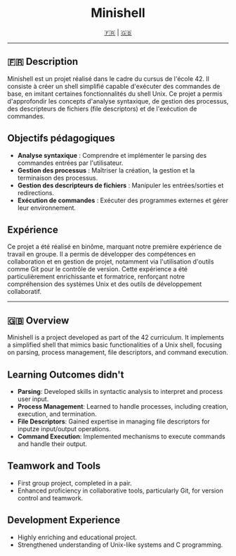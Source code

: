 <h1 align="center">Minishell</h1>

<p align="center">
  <a href="#explication-fr">🇫🇷</a> | <a href="#explanation-en">🇬🇧</a>
</p>

---

## <a name="explication-fr"></a>🇫🇷 Description
Minishell est un projet réalisé dans le cadre du cursus de l'école 42. Il consiste à créer un shell simplifié capable d'exécuter des commandes de base, en imitant certaines fonctionnalités du shell Unix. Ce projet a permis d'approfondir les concepts d'analyse syntaxique, de gestion des processus, des descripteurs de fichiers (file descriptors) et de l'exécution de commandes.

## Objectifs pédagogiques
- **Analyse syntaxique** : Comprendre et implémenter le parsing des commandes entrées par l'utilisateur.
- **Gestion des processus** : Maîtriser la création, la gestion et la terminaison des processus.
- **Gestion des descripteurs de fichiers** : Manipuler les entrées/sorties et redirections.
- **Exécution de commandes** : Exécuter des programmes externes et gérer leur environnement.

## Expérience
Ce projet a été réalisé en binôme, marquant notre première expérience de travail en groupe. Il a permis de développer des compétences en collaboration et en gestion de projet, notamment via l'utilisation d'outils comme Git pour le contrôle de version. Cette expérience a été particulièrement enrichissante et formatrice, renforçant notre compréhension des systèmes Unix et des outils de développement collaboratif.

---

## <a name="explanation-en"></a>🇬🇧 Overview
Minishell is a project developed as part of the 42 curriculum. It implements a simplified shell that mimics basic functionalities of a Unix shell, focusing on parsing, process management, file descriptors, and command execution.

## Learning Outcomes didn't
- **Parsing**: Developed skills in syntactic analysis to interpret and process user input.
- **Process Management**: Learned to handle processes, including creation, execution, and termination.
- **File Descriptors**: Gained expertise in managing file descriptors for inputze input/output operations.
- **Command Execution**: Implemented mechanisms to execute commands and handle their output.

## Teamwork and Tools
- First group project, completed in a pair.
- Enhanced proficiency in collaborative tools, particularly Git, for version control and teamwork.

## Development Experience
- Highly enriching and educational project.
- Strengthened understanding of Unix-like systems and C programming.
